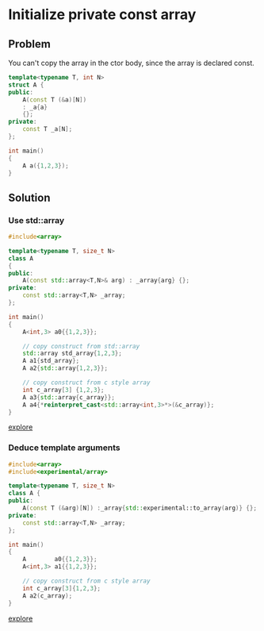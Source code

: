 # Initialize private const array

## Problem

You can't copy the array in the ctor body, since the array is declared const.

```c++
template<typename T, int N>
struct A {
public:
    A(const T (&a)[N])
    : _a{a}
    {};
private:
    const T _a[N];
};

int main()
{
    A a({1,2,3});
}
```

## Solution

### Use std::array

```c++
#include<array>

template<typename T, size_t N>
class A
{
public:
    A(const std::array<T,N>& arg) : _array{arg} {};
private:
    const std::array<T,N> _array;
};

int main()
{
    A<int,3> a0{{1,2,3}};

    // copy construct from std::array
    std::array std_array{1,2,3};
    A a1{std_array};
    A a2{std::array{1,2,3}};

    // copy construct from c style array
    int c_array[3] {1,2,3};
    A a3{std::array{c_array}};
    A a4{*reinterpret_cast<std::array<int,3>*>(&c_array)};
}
```
[explore](https://godbolt.org/z/B5PZkG)

### Deduce template arguments

```c++
#include<array>
#include<experimental/array>

template<typename T, size_t N>
class A {
public:
    A(const T (&arg)[N]) :_array{std::experimental::to_array(arg)} {};
private:
    const std::array<T,N> _array;
};

int main()
{
    A        a0{{1,2,3}};
    A<int,3> a1{{1,2,3}};

    // copy construct from c style array
    int c_array[3]{1,2,3};
    A a2(c_array);
}
```
[explore](https://godbolt.org/z/XzkTPX)
